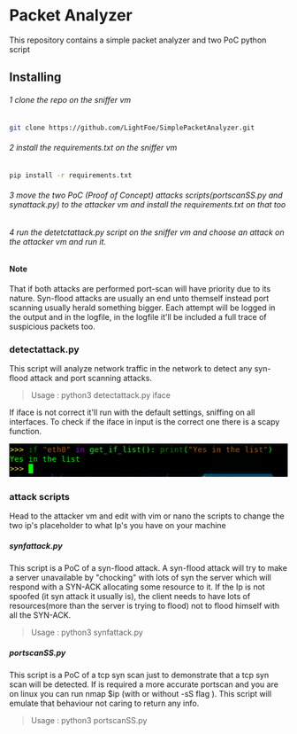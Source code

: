 # Packet Analyzer

This repository contains a simple packet analyzer and two PoC python script

## Installing 

###### 1 clone the repo on the sniffer vm

```bash
git clone https://github.com/LightFoe/SimplePacketAnalyzer.git
```

###### 2 install the requirements.txt on the sniffer vm

```bash
pip install -r requirements.txt
```

###### 3 move the two PoC (Proof of Concept) attacks scripts(portscanSS.py and synattack.py) to the attacker vm and install the requirements.txt on that too

###### 4 run the detetctattack.py script on the sniffer vm and choose an attack on the attacker vm and run it.

#### Note 
That if both attacks are performed port-scan will have priority due to its nature. Syn-flood attacks are usually an end unto themself instead port scanning usually herald something bigger.
Each attempt will be logged in the output and in the logfile, in the logfile it'll be included a full trace of suspicious packets too.

### detectattack.py

This script will analyze network traffic in the network to detect any syn-flood attack and port scanning attacks.


> Usage : python3 detectattack.py iface

If iface is not correct it'll run with the default settings, sniffing on all interfaces.
To check if the iface in input is the correct one there is a scapy function.

![](img/if_list.png "if_list.png")


### attack scripts

Head to the attacker vm and edit with vim or nano the scripts to change the two ip's placeholder to what Ip's you have on your machine

##### synfattack.py

This script is a PoC of a syn-flood attack. A syn-flood attack will try to make a server unavailable by "chocking" with lots of syn the server which will respond with a SYN-ACK allocating some resource to it. If the Ip is not spoofed (it syn attack it usually is), the client needs to have lots of resources(more than the server is trying to flood) not to flood himself with all the SYN-ACK.

> Usage : python3 synfattack.py

##### portscanSS.py

This script is a PoC of a tcp syn scan just to demonstrate that a tcp syn scan will be detected. If is required a more accurate portscan and you are on linux you can run nmap $ip (with or without -sS flag ). This script will emulate that behaviour not caring to return any info.

> Usage : python3 portscanSS.py



